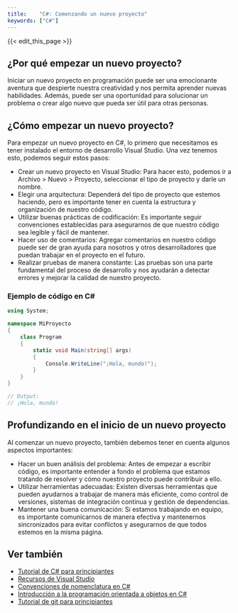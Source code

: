 ```yaml
---
title:    "C#: Comenzando un nuevo proyecto"
keywords: ["C#"]
---
```


{{< edit_this_page >}}

## ¿Por qué empezar un nuevo proyecto?

Iniciar un nuevo proyecto en programación puede ser una emocionante aventura que despierte nuestra creatividad y nos permita aprender nuevas habilidades. Además, puede ser una oportunidad para solucionar un problema o crear algo nuevo que pueda ser útil para otras personas.

## ¿Cómo empezar un nuevo proyecto?

Para empezar un nuevo proyecto en C#, lo primero que necesitamos es tener instalado el entorno de desarrollo Visual Studio. Una vez tenemos esto, podemos seguir estos pasos:

- Crear un nuevo proyecto en Visual Studio: Para hacer esto, podemos ir a Archivo > Nuevo > Proyecto, seleccionar el tipo de proyecto y darle un nombre.
- Elegir una arquitectura: Dependerá del tipo de proyecto que estemos haciendo, pero es importante tener en cuenta la estructura y organización de nuestro código.
- Utilizar buenas prácticas de codificación: Es importante seguir convenciones establecidas para asegurarnos de que nuestro código sea legible y fácil de mantener.
- Hacer uso de comentarios: Agregar comentarios en nuestro código puede ser de gran ayuda para nosotros y otros desarrolladores que puedan trabajar en el proyecto en el futuro.
- Realizar pruebas de manera constante: Las pruebas son una parte fundamental del proceso de desarrollo y nos ayudarán a detectar errores y mejorar la calidad de nuestro proyecto.

### Ejemplo de código en C#
```C#
using System;

namespace MiProyecto
{
    class Program
    {
        static void Main(string[] args)
        {
            Console.WriteLine("¡Hola, mundo!");
        }
    }
}

// Output:
// ¡Hola, mundo! 
```

## Profundizando en el inicio de un nuevo proyecto

Al comenzar un nuevo proyecto, también debemos tener en cuenta algunos aspectos importantes:

- Hacer un buen análisis del problema: Antes de empezar a escribir código, es importante entender a fondo el problema que estamos tratando de resolver y cómo nuestro proyecto puede contribuir a ello.
- Utilizar herramientas adecuadas: Existen diversas herramientas que pueden ayudarnos a trabajar de manera más eficiente, como control de versiones, sistemas de integración continua y gestión de dependencias.
- Mantener una buena comunicación: Si estamos trabajando en equipo, es importante comunicarnos de manera efectiva y mantenernos sincronizados para evitar conflictos y asegurarnos de que todos estemos en la misma página.

## Ver también

- [Tutorial de C# para principiantes](https://www.microsoft.com/es-es/education/beginner/CSHARP)
- [Recursos de Visual Studio](https://docs.microsoft.com/es-es/visualstudio/)
- [Convenciones de nomenclatura en C#](https://docs.microsoft.com/es-es/dotnet/standard/design-guidelines/naming-guidelines)
- [Introducción a la programación orientada a objetos en C#](https://www.c-sharpcorner.com/UploadFile/0c1bb2/oops-concept-for-c-sharp-beginners/)
- [Tutorial de git para principiantes](https://learngitbranching.js.org/?locale=es_ES)